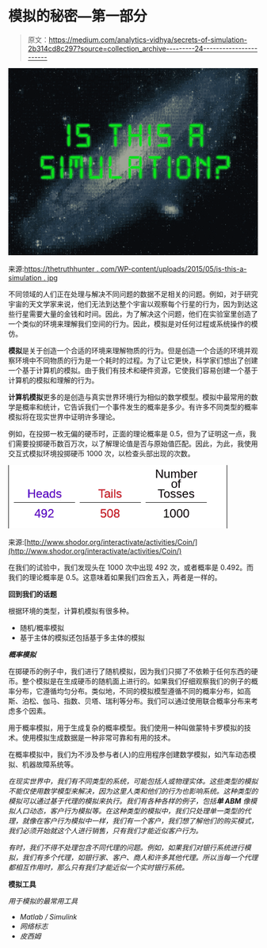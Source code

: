 # 模拟的秘密—第一部分

> 原文：<https://medium.com/analytics-vidhya/secrets-of-simulation-2b314cd8c297?source=collection_archive---------24----------------------->

![](img/7314b03cf9e973ceddd6d7b27993e692.png)

来源:[https://thetruthhunter . com/WP-content/uploads/2015/05/is-this-a-simulation . jpg](https://thetruthhunter.com/wp-content/uploads/2015/05/is-this-a-simulation.jpg)

不同领域的人们正在处理与解决不同问题的数据不足相关的问题。例如，对于研究宇宙的天文学家来说，他们无法到达整个宇宙以观察每个行星的行为，因为到达这些行星需要大量的金钱和时间。因此，为了解决这个问题，他们在实验室里创造了一个类似的环境来理解我们空间的行为。因此，模拟是对任何过程或系统操作的模仿。

**模拟**是关于创造一个合适的环境来理解物质的行为。但是创造一个合适的环境并观察环境中不同物质的行为是一个耗时的过程。为了让它更快，科学家们想出了创建一个基于计算机的模拟。由于我们有技术和硬件资源，它使我们容易创建一个基于计算机的模拟和理解的行为。

**计算机模拟**更多的是创造与真实世界环境行为相似的数学模型。模拟中最常用的数学是概率和统计，它告诉我们一个事件发生的概率是多少。有许多不同类型的概率模拟将在现实世界中证明许多理论。

例如，在投掷一枚无偏的硬币时，正面的理论概率是 0.5，但为了证明这一点，我们需要投掷硬币数百万次，以了解理论值是否与原始值匹配。因此，为此，我使用交互式模拟环境投掷硬币 1000 次，以检查头部出现的次数。

![](img/2cc448eeae99dd3a10e3d04a9b1d2f97.png)

来源:[http://www.shodor.org/interactivate/activities/Coin/](http://www.shodor.org/interactivate/activities/Coin/)

在我们的试验中，我们发现头在 1000 次中出现 492 次，或者概率是 0.492。而我们的理论概率是 0.5。这意味着如果我们四舍五入，两者是一样的。

**回到我们的话题**

根据环境的类型，计算机模拟有很多种。

*   随机/概率模拟
*   基于主体的模拟还包括基于多主体的模拟

***概率模拟***

在掷硬币的例子中，我们进行了随机模拟，因为我们只掷了不依赖于任何东西的硬币。整个模拟是在生成硬币的随机面上进行的。如果我们仔细观察我们的例子的概率分布，它遵循均匀分布。类似地，不同的模拟模型遵循不同的概率分布，如高斯、泊松、伽马、指数、贝塔、瑞利等分布。我们可以通过使用联合概率分布来考虑多个因素。

用于概率模拟，用于生成复杂的概率模型。我们使用一种叫做蒙特卡罗模拟的技术。使用模拟生成数据是一种非常可靠和有用的技术。

在概率模拟中，我们为不涉及参与者(人)的应用程序创建数学模拟，如汽车动态模拟、机器故障系统等。

*在现实世界中，我们有不同类型的系统，可能包括人或物理实体。这些类型的模拟不能仅使用数学模型来解决，因为这里人类和他们的行为也影响系统。这种类型的模拟可以通过基于代理的模拟来执行。我们有各种各样的例子，包括**单 ABM** 像模拟人口动态，客户行为模拟等。在这种类型的模拟中，我们只处理单一类型的代理，就像在客户行为模拟中一样，我们有一个客户，我们想了解他们的购买模式，我们必须开始就这个人进行销售，只有我们才能近似客户行为。*

*有时，我们不得不处理包含不同代理的问题。例如，如果我们对银行系统进行模拟，我们有多个代理，如银行家、客户、商人和许多其他代理。所以当每一个代理都相互作用时，那么只有我们才能近似一个实时银行系统。*

****模拟工具****

*用于模拟的最常用工具*

*   *Matlab / Simulink*
*   *网络标志*
*   *皮西姆*